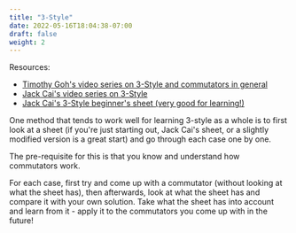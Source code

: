 ```yaml
---
title: "3-Style"
date: 2022-05-16T18:04:38-07:00
draft: false
weight: 2
---
```


Resources:

- [Timothy Goh's video series on 3-Style and commutators in general](https://www.youtube.com/watch?v=Bq9oz1k5wP4)
- [Jack Cai's video series on 3-Style](https://www.youtube.com/watch?v=iGx_tVEDFmA)
- [Jack Cai's 3-Style beginner's sheet (very good for learning!)](https://docs.google.com/spreadsheets/d/1b-4JhfmL89ZMT4wkoazoFNHJ0GidKrUm8NC0OzNcRdk/edit)


One method that tends to work well for learning 3-style as a whole is to first look at a sheet (if you're just starting out, Jack Cai's sheet, or a slightly modified version is a great start) and go through each case one by one.

The pre-requisite for this is that you know and understand how commutators work.

For each case, first try and come up with a commutator (without looking at what the sheet has), then afterwards, look at what the sheet has and compare it with your own solution. Take what the sheet has into account and learn from it - apply it to the commutators you come up with in the future!